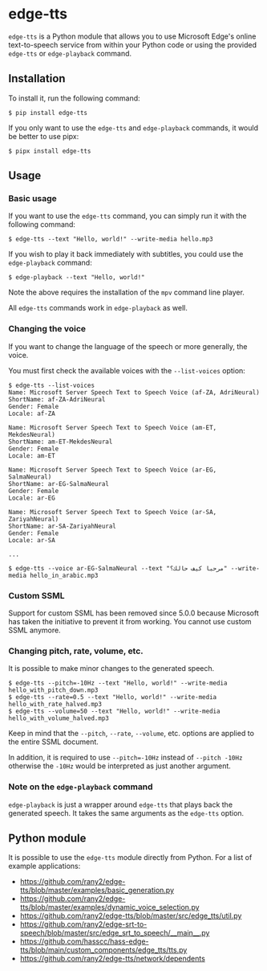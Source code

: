 # edge-tts

`edge-tts` is a Python module that allows you to use Microsoft Edge's online text-to-speech service from within your Python code or using the provided `edge-tts` or `edge-playback` command.

## Installation

To install it, run the following command:

    $ pip install edge-tts

If you only want to use the `edge-tts` and `edge-playback` commands, it would be better to use pipx:

    $ pipx install edge-tts

## Usage

### Basic usage

If you want to use the `edge-tts` command, you can simply run it with the following command:

    $ edge-tts --text "Hello, world!" --write-media hello.mp3

If you wish to play it back immediately with subtitles, you could use the `edge-playback` command:

    $ edge-playback --text "Hello, world!"

Note the above requires the installation of the `mpv` command line player.

All `edge-tts` commands work in `edge-playback` as well.

### Changing the voice

If you want to change the language of the speech or more generally, the voice. 

You must first check the available voices with the `--list-voices` option:

    $ edge-tts --list-voices
    Name: Microsoft Server Speech Text to Speech Voice (af-ZA, AdriNeural)
    ShortName: af-ZA-AdriNeural
    Gender: Female
    Locale: af-ZA

    Name: Microsoft Server Speech Text to Speech Voice (am-ET, MekdesNeural)
    ShortName: am-ET-MekdesNeural
    Gender: Female
    Locale: am-ET

    Name: Microsoft Server Speech Text to Speech Voice (ar-EG, SalmaNeural)
    ShortName: ar-EG-SalmaNeural
    Gender: Female
    Locale: ar-EG

    Name: Microsoft Server Speech Text to Speech Voice (ar-SA, ZariyahNeural)
    ShortName: ar-SA-ZariyahNeural
    Gender: Female
    Locale: ar-SA

    ...

    $ edge-tts --voice ar-EG-SalmaNeural --text "مرحبا كيف حالك؟" --write-media hello_in_arabic.mp3

### Custom SSML

Support for custom SSML has been removed since 5.0.0 because Microsoft has taken the initiative to prevent it from working. You cannot use custom SSML anymore.

### Changing pitch, rate, volume, etc.

It is possible to make minor changes to the generated speech.

    $ edge-tts --pitch=-10Hz --text "Hello, world!" --write-media hello_with_pitch_down.mp3
    $ edge-tts --rate=0.5 --text "Hello, world!" --write-media hello_with_rate_halved.mp3
    $ edge-tts --volume=50 --text "Hello, world!" --write-media hello_with_volume_halved.mp3

Keep in mind that the `--pitch`, `--rate`, `--volume`, etc. options are applied to the entire SSML document.

In addition, it is required to use `--pitch=-10Hz` instead of `--pitch -10Hz` otherwise the `-10Hz` would be interpreted as just another argument.

### Note on the `edge-playback` command

`edge-playback` is just a wrapper around `edge-tts` that plays back the generated speech. It takes the same arguments as the `edge-tts` option.

## Python module

It is possible to use the `edge-tts` module directly from Python. For a list of example applications:

* https://github.com/rany2/edge-tts/blob/master/examples/basic_generation.py
* https://github.com/rany2/edge-tts/blob/master/examples/dynamic_voice_selection.py
* https://github.com/rany2/edge-tts/blob/master/src/edge_tts/util.py
* https://github.com/rany2/edge-srt-to-speech/blob/master/src/edge_srt_to_speech/__main__.py
* https://github.com/hasscc/hass-edge-tts/blob/main/custom_components/edge_tts/tts.py
* https://github.com/rany2/edge-tts/network/dependents
